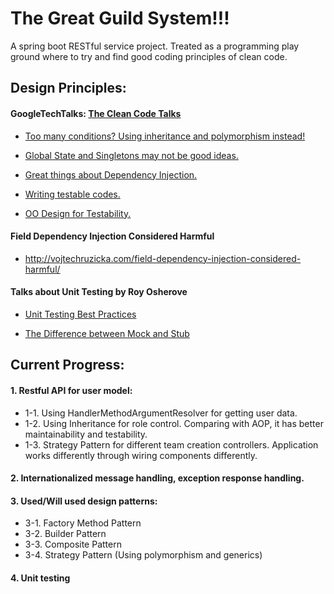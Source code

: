# The Great Guild System!!!
A spring boot RESTful service project. Treated as a programming play ground where to try and find good coding principles of clean code.

## Design Principles:
#### GoogleTechTalks: [The Clean Code Talks](https://www.youtube.com/watch?v=4F72VULWFvc&list=PL693EFD059797C21E)

* [Too many conditions? Using inheritance and polymorphism instead!](https://youtu.be/4F72VULWFvc?list=PL693EFD059797C21E)
 
* [Global State and Singletons may not be good ideas.](https://youtu.be/-FRm3VPhseI?list=PL693EFD059797C21E)

* [Great things about Dependency Injection.](https://youtu.be/RlfLCWKxHJ0?list=PL693EFD059797C21E)

* [Writing testable codes.](https://youtu.be/RlfLCWKxHJ0?list=PL693EFD059797C21E)

* [OO Design for Testability.](https://youtu.be/acjvKJiOvXw?list=PL693EFD059797C21E)



#### Field Dependency Injection Considered Harmful

* http://vojtechruzicka.com/field-dependency-injection-considered-harmful/

#### Talks about Unit Testing by Roy Osherove

* [Unit Testing Best Practices](https://youtu.be/dJUVNFxrK_4)

* [The Difference between Mock and Stub](https://youtu.be/fAb_OnooCsQ)



## Current Progress:
#### 1. Restful API for user model:
 * 1-1. Using HandlerMethodArgumentResolver for getting user data.
 * 1-2. Using Inheritance for role control. Comparing with AOP, it has better maintainability and testability.
 * 1-3. Strategy Pattern for different team creation controllers. Application works differently through wiring components differently.
 
#### 2. Internationalized message handling, exception response handling.

#### 3. Used/Will used design patterns:
 * 3-1. Factory Method Pattern
 * 3-2. Builder Pattern
 * 3-3. Composite Pattern
 * 3-4. Strategy Pattern (Using polymorphism and generics)
 
 #### 4. Unit testing
